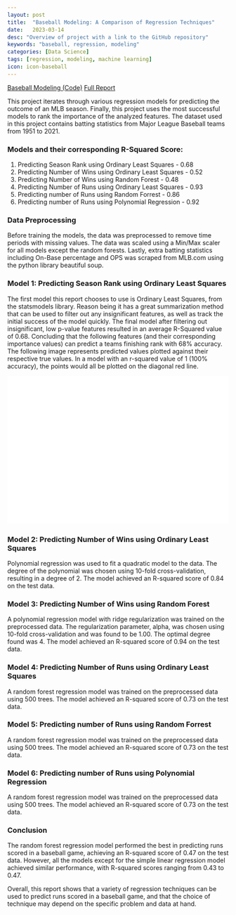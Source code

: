 ```yaml
---
layout: post
title:  "Baseball Modeling: A Comparison of Regression Techniques"
date:   2023-03-14
desc: "Overview of project with a link to the GitHub repository"
keywords: "baseball, regression, modeling"
categories: [Data Science]
tags: [regression, modeling, machine learning]
icon: icon-baseball
---
```


[Baseball Modeling (Code)](https://github.com/jamiesolomon/Baseball_Modeling)
[Full Report](/images/FullReport.pdf) <br>

This project iterates through various regression models for predicting the outcome of an MLB season. Finally, this project uses the most successful models to rank the importance of the analyzed features. The dataset used in this project contains batting statistics from Major League Baseball teams from 1951 to 2021.

### Models and their corresponding R-Squared Score:
1. Predicting Season Rank using Ordinary Least Squares - 0.68
2. Predicting Number of Wins using Ordinary Least Squares - 0.52
3. Predicting Number of Wins using Random Forest - 0.48
4. Predicting Number of Runs using Ordinary Least Squares - 0.93
5. Predicting number of Runs using Random Forrest - 0.86
6. Predicting number of Runs using Polynomial Regression - 0.92

### Data Preprocessing

Before training the models, the data was preprocessed to remove time periods with missing values. The data was scaled using a Min/Max scaler for all models except the random forests. Lastly, extra batting statistics including On-Base percentage and OPS was scraped from MLB.com using the python library beautiful soup.

### Model 1: Predicting Season Rank using Ordinary Least Squares

The first model this report chooses to use is Ordinary Least Squares, from the statsmodels library. Reason being it has a great summarization method that can be used to filter out any insignificant features, as well as track the initial success of the model quickly. The final model after filtering out insignificant, low p-value features resulted in an average R-Squared value of 0.68. Concluding that the following features (and their corresponding importance values) can predict a teams finishing rank with 68% accuracy. The following image represents predicted values plotted against their respective true values. In a model with an r-squared value of 1 (100% accuracy), the points would all be plotted on the diagonal red line.

<img src="/images/model1_accuracy.pdf" alt="Model1_accuracy" width="600"/>

### Model 2: Predicting Number of Wins using Ordinary Least Squares

Polynomial regression was used to fit a quadratic model to the data. The degree of the polynomial was chosen using 10-fold cross-validation, resulting in a degree of 2. The model achieved an R-squared score of 0.84 on the test data.

### Model 3: Predicting Number of Wins using Random Forest

A polynomial regression model with ridge regularization was trained on the preprocessed data. The regularization parameter, alpha, was chosen using 10-fold cross-validation and was found to be 1.00. The optimal degree found was 4. The model achieved an R-squared score of 0.94 on the test data.

### Model 4: Predicting Number of Runs using Ordinary Least Squares

A random forest regression model was trained on the preprocessed data using 500 trees. The model achieved an R-squared score of 0.73 on the test data.

### Model 5: Predicting number of Runs using Random Forrest

A random forest regression model was trained on the preprocessed data using 500 trees. The model achieved an R-squared score of 0.73 on the test data.

### Model 6: Predicting number of Runs using Polynomial Regression

A random forest regression model was trained on the preprocessed data using 500 trees. The model achieved an R-squared score of 0.73 on the test data.



### Conclusion

The random forest regression model performed the best in predicting runs scored in a baseball game, achieving an R-squared score of 0.47 on the test data. However, all the models except for the simple linear regression model achieved similar performance, with R-squared scores ranging from 0.43 to 0.47.

Overall, this report shows that a variety of regression techniques can be used to predict runs scored in a baseball game, and that the choice of technique may depend on the specific problem and data at hand.

